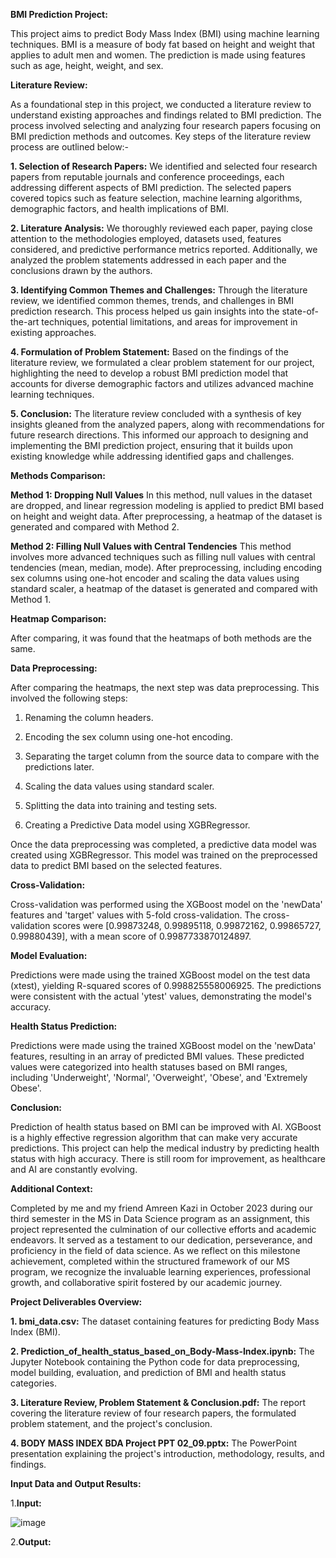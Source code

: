 **BMI Prediction Project:**

This project aims to predict Body Mass Index (BMI) using machine learning techniques. BMI is a measure of body fat based on height and weight that applies to adult men and women. The prediction is made using features such as age, height, weight, and sex.


**Literature Review:**

As a foundational step in this project, we conducted a literature review to understand existing approaches and findings related to BMI prediction. The process involved selecting and analyzing four research papers focusing on BMI prediction methods and outcomes. Key steps of the literature review process are outlined below:-

**1. Selection of Research Papers:** We identified and selected four research papers from reputable journals and conference proceedings, each addressing different aspects of BMI prediction. The selected papers covered topics such as feature selection, machine learning algorithms, demographic factors, and health implications of BMI.

**2. Literature Analysis:** We thoroughly reviewed each paper, paying close attention to the methodologies employed, datasets used, features considered, and predictive performance metrics reported. Additionally, we analyzed the problem statements addressed in each paper and the conclusions drawn by the authors.

**3. Identifying Common Themes and Challenges:** Through the literature review, we identified common themes, trends, and challenges in BMI prediction research. This process helped us gain insights into the state-of-the-art techniques, potential limitations, and areas for improvement in existing approaches.

**4. Formulation of Problem Statement:** Based on the findings of the literature review, we formulated a clear problem statement for our project, highlighting the need to develop a robust BMI prediction model that accounts for diverse demographic factors and utilizes advanced machine learning techniques.

**5. Conclusion:** The literature review concluded with a synthesis of key insights gleaned from the analyzed papers, along with recommendations for future research directions. This informed our approach to designing and implementing the BMI prediction project, ensuring that it builds upon existing knowledge while addressing identified gaps and challenges.


**Methods Comparison:**

**Method 1: Dropping Null Values**
In this method, null values in the dataset are dropped, and linear regression modeling is applied to predict BMI based on height and weight data. After preprocessing, a heatmap of the dataset is generated and compared with Method 2.

**Method 2: Filling Null Values with Central Tendencies**
This method involves more advanced techniques such as filling null values with central tendencies (mean, median, mode). After preprocessing, including encoding sex columns using one-hot encoder and scaling the data values using standard scaler, a heatmap of the dataset is generated and compared with Method 1.

**Heatmap Comparison:**

After comparing, it was found that the heatmaps of both methods are the same.

**Data Preprocessing:**

After comparing the heatmaps, the next step was data preprocessing. This involved the following steps:

1. Renaming the column headers.

2. Encoding the sex column using one-hot encoding.

3. Separating the target column from the source data to compare with the predictions later.

4. Scaling the data values using standard scaler.

5. Splitting the data into training and testing sets.

6. Creating a Predictive Data model using XGBRegressor.


Once the data preprocessing was completed, a predictive data model was created using XGBRegressor. This model was trained on the preprocessed data to predict BMI based on the selected features.

**Cross-Validation:**

Cross-validation was performed using the XGBoost model on the 'newData' features and 'target' values with 5-fold cross-validation. The cross-validation scores were [0.99873248, 0.99895118, 0.99872162, 0.99865727, 0.99880439], with a mean score of 0.9987733870124897.

**Model Evaluation:**

Predictions were made using the trained XGBoost model on the test data (xtest), yielding R-squared scores of 0.998825558006925. The predictions were consistent with the actual 'ytest' values, demonstrating the model's accuracy.

**Health Status Prediction:**

Predictions were made using the trained XGBoost model on the 'newData' features, resulting in an array of predicted BMI values. These predicted values were categorized into health statuses based on BMI ranges, including 'Underweight', 'Normal', 'Overweight', 'Obese', and 'Extremely Obese'.

**Conclusion:**

Prediction of health status based on BMI can be improved with AI.
XGBoost is a highly effective regression algorithm that can make very accurate predictions.
This project can help the medical industry by predicting health status with high accuracy.
There is still room for improvement, as healthcare and AI are constantly evolving.

**Additional Context:**

Completed by me and my friend Amreen Kazi in October 2023 during our third semester in the MS in Data Science program as an assignment, this project represented the culmination of our collective efforts and academic endeavors. It served as a testament to our dedication, perseverance, and proficiency in the field of data science. As we reflect on this milestone achievement, completed within the structured framework of our MS program, we recognize the invaluable learning experiences, professional growth, and collaborative spirit fostered by our academic journey.

**Project Deliverables Overview:**

**1. bmi_data.csv:** The dataset containing features for predicting Body Mass Index (BMI).

**2. Prediction_of_health_status_based_on_Body-Mass-Index.ipynb:** The Jupyter Notebook containing the Python code for data preprocessing, model building, evaluation, and prediction of BMI and health status categories.

**3. Literature Review, Problem Statement & Conclusion.pdf:** The report covering the literature review of four research papers, the formulated problem statement, and the project's conclusion.

**4. BODY MASS INDEX BDA Project PPT 02_09.pptx:** The PowerPoint presentation explaining the project's introduction, methodology, results, and findings.

**Input Data and Output Results:**

1.**Input:**

![image](https://github.com/PratikshaPandaPKP/Prediction-of-health-status-based-on-BMI/assets/112324400/9d12fbfe-47b2-4a69-bb32-c8b1add74200)

2.**Output:**



